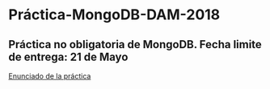 # Práctica-MongoDB-DAM-2018

## Práctica no obligatoria de MongoDB. Fecha limite de entrega: 21 de Mayo 

[Enunciado de la práctica](Practica_MongoDB.pdf)
